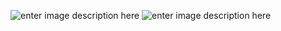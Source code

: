 ![enter image description here](http://drive.google.com/uc?export=view&id=1BYkc9bShyz8IpDkNaHJWJeoZCa21yWo7)
![enter image description here](http://drive.google.com/uc?export=view&id=1SLmC7L9oCO6Tnwvkp0jI86T7AKlGVJ_c)